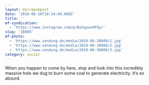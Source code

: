 ```yaml
---
layout: micropubpost
date: '2019-06-10T10:34:49.000Z'
title: ''
mf-syndication:
  - 'https://www.instagram.com/p/ByhqywvHFdy/'
slug: '38089'
mf-photo:
  - 'https://www.sendung.de/media/2019-06-38089/1.jpg'
  - 'https://www.sendung.de/media/2019-06-38089/2.jpg'
  - 'https://www.sendung.de/media/2019-06-38089/3.jpg'
category: social
---
```

When you happen to come by here, stop and look into this incredibly massive hole we dug to burn some coal to generate electricity. It‘s so absurd.
